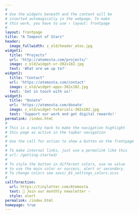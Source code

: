 ```yaml
---
#
# Use the widgets beneath and the content will be
# inserted automagically in the webpage. To make
# this work, you have to use › layout: frontpage
#
layout: frontpage
title: "A Tempest of Stars"
header:
  image_fullwidth: z_old/header_atos.jpg
widget1:
  title: "Projects"
  url: 'http://atemosta.com/projects/'
  image: z_old/widget-vr-302x182.jpg
  text: 'What are we up to?'
widget2:
  title: "Contact"
  url: 'https://atemosta.com/contact'
  image: z_old/widget-apps-302x182.jpg
  text: 'Get in touch with us!'
widget3:
  title: "Donate"
  url: 'https://atemosta.com/donate'
  image: z_old/widget-tutorials-302x182.jpg
  text: 'Support our work and get digital rewards!'
permalink: /index.html
#
# This is a nasty hack to make the navigation highlight
# this page as active in the topbar navigation
#
# Use the call for action to show a button on the frontpage
#
# To make internal links, just use a permalink like this
# url: /getting-started/
#
# To style the button in different colors, use no value
# to use the main color or success, alert or secondary.
# To change colors see sass/_01_settings_colors.scss
#
callforaction:
  url: https://tinyletter.com/Atemosta
  text: 📧 Join our monthly newsletter ›
  style: alert
permalink: /index.html
homepage: true
---
```

